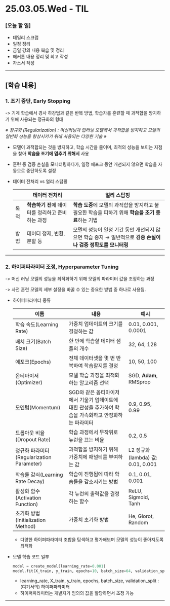 # 25.03.05.Wed - TIL

### [오늘 할 일]

- 데일리 스크럼
- 일정 정리
- 금일 강의 내용 복습 및 정리
- 해커톤 내용 정리 및 회고 작성
- 자소서 작성

---

## [학습 내용]

### 1. 조기 중단, Early Stopping

-> 기계 학습에서 경사 하강법과 같은 반복 방법, 학습자를 훈련할 때 과적합을 방지하기 위해 사용되는 정규화의 형태

*※ 정규화 (Regularization) : 머신러닝과 딥러닝 모델에서 과적합을 방지하고 모델의 일반화 성능을 향상시키기 위해 사용되는 다양한 기술 ※* 

- 모델이 과적합되는 것을 방지하고, 학습 시간을 줄이며, 최적의 성능을 보이는 지점을 찾아 **학습을 조기에 멈추기 위해서** 사용
- 훈련 중 검증 손실을 모니터링하다가, 일정 에포크 동안 개선되지 않으면 학습을 자동으로 중단하도록 설정
- 데이터 전처리 vs 얼리 스탑핑
    
    
    |  | 데이터 전처리 | 얼리 스탑핑 |
    | --- | --- | --- |
    | 목적 | **학습하기 전**에 데이터를 정리하고 준비하는 과정 | **학습 도중**에 모델의 과적합을 방지하고 불필요한 학습을 피하기 위해 **학습을 조기 종료**하는 기법 |
    | 방법 | 데이터 정제, 변환, 분할 등 | 모델의 성능이 일정 기간 동안 개선되지 않으면 학습 중지 → 일반적으로 **검증 손실이나 검증 정확도를 모니터링**  |

---

### 2. 하이퍼파라미터 조정, Hyperparameter Tuning

-> 머신 러닝 모델의 성능을 최적화하기 위해 모델의 파라미터 값을 조정하는 과정

-> 사전 훈련 모델의 세부 설정을 바꿀 수 있는 중요한 방법 중 하나로 사용됨.

- 하이퍼파라미터 종류
    
    
    | 이름 | 내용 | 예시 |
    | --- | --- | --- |
    | 학습 속도(Learning Rate) | 가중치 업데이트의 크기를 결정하는 값 | 0.01, 0.001, 0.0001 |
    | 배치 크기(Batch Size) | 한 번에 학습할 데이터 샘플의 개수 | 32, 64, 128 |
    | 에포크(Epochs) | 전체 데이터셋을 몇 번 반복하여 학습할지를 결정 | 10, 50, 100 |
    | 옵티마이저(Optimizer) | 모델 학습 과정을 최적화하는 알고리즘 선택 | SGD, **Adam**, RMSprop |
    | 모멘텀(Momentum) | SGD와 같은 옵티마이저에서 기울기 업데이트에 대한 관성을 추가하여 학습을 가속화하고 안정화하는 파라미터 | 0.9, 0.95, 0.99 |
    | 드롭아웃 비율(Dropout Rate) | 학습 과정에서 무작위로 뉴런을 끄는 비율 | 0.2, 0.5 |
    | 정규화 파라미터(Regularization Parameter) | 과적합을 방지하기 위해 가중치에 패널티를 부여하는 값 | L2 정규화(lambda) 값: 0.01, 0.001 |
    | 학습률 감쇠(Learning Rate Decay) | 학습이 진행됨에 따라 학습률을 감소시키는 방법 | 0.1, 0.01, 0.001 |
    | 활성화 함수(Activation Function) | 각 뉴런의 출력값을 결정하는 함수 | ReLU, Sigmoid, Tanh |
    | 초기화 방법(Initialization Method) | 가중치 초기화 방법 | He, Glorot, Random |
    - 다양한 하이퍼파라미터 조합을 탐색하고 평가해보며 모델의 성능이 좋아지도록 최적화
- 모델 학습 코드 일부
    
    ```python
    model = create_model(learning_rate=0.001)
    model.fit(X_train, y_train, epochs=10, batch_size=64, validation_split=0.2)
    ```
    
    - learning_rate, X_train, y_train, epochs, batch_size, validation_split : (여기서의) 하이퍼파라미터
    - 하이퍼파라미터는 개발자가 임의의 값을 할당하면서 조정 가능

---
